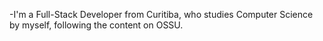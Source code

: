 

-I'm a Full-Stack Developer from Curitiba, who studies Computer Science by myself, following the content on OSSU.




